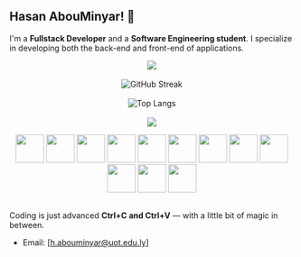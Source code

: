 
## Hasan AbouMinyar! 👋

I'm a **Fullstack Developer** and a **Software Engineering student**. I specialize in developing both the back-end and front-end of applications.


<p align="center">
  <img src="https://github-profile-summary-cards.vercel.app/api/cards/profile-details?username=Hasan-AbouMinyar&theme=github_dark" />
    <br /><br />
  <img src="https://github-readme-streak-stats.herokuapp.com/?user=Hasan-AbouMinyar&theme=dark&hide_border=true" alt="GitHub Streak" />
  <br /><br />
 <img src="https://github-readme-stats.vercel.app/api/top-langs/?username=Hasan-AbouMinyar&layout=compact&theme=github_dark" alt="Top Langs" />
    <br /><br />
  <img src="https://github-profile-trophy.vercel.app/?username=Hasan-AbouMinyar&theme=algolia&no-bg=true&no-frame=true" />
</p>



<p align="center">
  <img src="https://img.icons8.com/color/48/000000/html-5.png" width="50" height="50"/>
  <img src="https://img.icons8.com/color/48/000000/css3.png" width="50" height="50"/>
  <img src="https://img.icons8.com/color/48/000000/javascript.png" width="50" height="50"/>
  <img src="https://img.icons8.com/color/48/000000/php.png" width="50" height="50"/>
  <img src="https://img.icons8.com/color/48/000000/vue-js.png" width="50" height="50"/>
  <img src="https://img.icons8.com/color/48/000000/react-native.png" width="50" height="50"/>
  <img src="https://img.icons8.com/color/48/000000/flutter.png" width="50" height="50"/>
  <img src="https://img.icons8.com/color/48/000000/mysql-logo.png" width="50" height="50"/>
  <img src="https://img.icons8.com/color/48/000000/python.png" width="50" height="50"/>
  <img src="https://img.icons8.com/ios-filled/50/fa314a/laravel.png" width="50" height="50"/>
  <img src="https://img.icons8.com/color/48/000000/java-coffee-cup-logo.png" width="50" height="50"/>
  <img src="https://img.icons8.com/color/48/000000/dart.png" width="50" height="50"/>
</p>

##


Coding is just advanced **Ctrl+C and Ctrl+V** — with a little bit of magic in between.

- Email: [h.abouminyar@uot.edu.ly]
